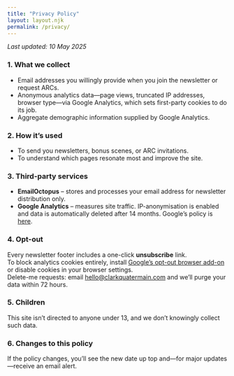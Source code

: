 ```yaml
---
title: "Privacy Policy"
layout: layout.njk
permalink: /privacy/
---
```


_Last updated: 10 May 2025_

### 1. What we collect  
* Email addresses you willingly provide when you join the newsletter or request ARCs.  
* Anonymous analytics data—page views, truncated IP addresses, browser type—via Google Analytics, which sets first-party cookies to do its job.  
* Aggregate demographic information supplied by Google Analytics.

### 2. How it’s used  
* To send you newsletters, bonus scenes, or ARC invitations.  
* To understand which pages resonate most and improve the site.

### 3. Third-party services  
* **EmailOctopus** – stores and processes your email address for newsletter distribution only.  
* **Google Analytics** – measures site traffic. IP-anonymisation is enabled and data is automatically deleted after 14 months. Google’s policy is [here](https://policies.google.com/technologies/partner-sites).

### 4. Opt-out  
Every newsletter footer includes a one-click **unsubscribe** link.  
To block analytics cookies entirely, install [Google’s opt-out browser add-on](https://tools.google.com/dlpage/gaoptout) or disable cookies in your browser settings.  
Delete-me requests: email <hello@clarkquatermain.com> and we’ll purge your data within 72 hours.

### 5. Children  
This site isn’t directed to anyone under 13, and we don’t knowingly collect such data.

### 6. Changes to this policy  
If the policy changes, you’ll see the new date up top and—for major updates—receive an email alert.